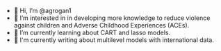 - 👋 Hi, I’m @agrogan1
- 👀 I’m interested in in developing more knowledge to reduce violence against children and Adverse Childhood Experiences (ACEs).
- 🌱 I’m currently learning about CART and lasso models.
- 📘 I'm currently writing about multilevel models with international data.

<!---
agrogan1/agrogan1 is a ✨ special ✨ repository because its `README.md` (this file) appears on your GitHub profile.
You can click the Preview link to take a look at your changes.
--->
